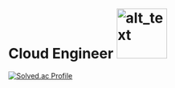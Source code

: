# Cloud Engineer [<img alt="alt_text" width="100px" src="https://img.shields.io/badge/LinkedIn-0077B5?style=for-the-badge&logo=linkedin&logoColor=white" />](https://www.linkedin.com/in/hongrae-cho/)


[![Solved.ac Profile](http://mazassumnida.wtf/api/v2/generate_badge?boj=rollony)](https://solved.ac/rollony)
